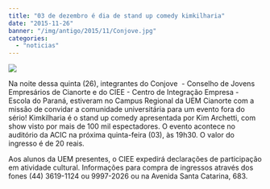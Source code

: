 ```yaml
---
title: "03 de dezembro é dia de stand up comedy kimkilharia"
date: "2015-11-26"
banner: "/img/antigo/2015/11/Conjove.jpg"
categories: 
  - "noticias"
---
```


![](/img/antigo/2015/11/Conjove.jpg)

Na noite dessa quinta (26), integrantes do Conjove  - Conselho de Jovens Empresários de Cianorte e do CIEE - Centro de Integração Empresa - Escola do Paraná, estiveram no Campus Regional da UEM Cianorte com a missão de convidar a comunidade universitária para um evento fora do sério! Kimkilharia é o stand up comedy apresentada por Kim Archetti, com show visto por mais de 100 mil espectadores. O evento acontece no auditório da ACIC na próxima quinta-feira (03), às 19h30. O valor do ingresso é de 20 reais.

Aos alunos da UEM presentes, o CIEE expedirá declarações de participação em atividade cultural. Informações para compra de ingressos através dos fones (44) 3619-1124 ou 9997-2026 ou na Avenida Santa Catarina, 683.
